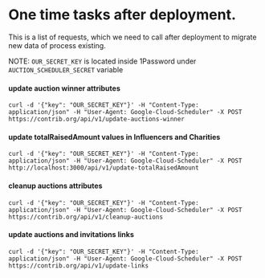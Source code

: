 # One time tasks after deployment.

This is a list of requests, which we need to call after deployment to migrate new data of process existing.

NOTE: `OUR_SECRET_KEY` is located inside 1Password under `AUCTION_SCHEDULER_SECRET` variable

#### update auction winner attributes

```
curl -d '{"key": "OUR_SECRET_KEY"}' -H "Content-Type: application/json" -H "User-Agent: Google-Cloud-Scheduler" -X POST https://contrib.org/api/v1/update-auctions-winner
```

#### update totalRaisedAmount values in Influencers and Charities

```
curl -d '{"key": "OUR_SECRET_KEY"}' -H "Content-Type: application/json" -H "User-Agent: Google-Cloud-Scheduler" -X POST http://localhost:3000/api/v1/update-totalRaisedAmount
```

#### cleanup auctions attributes

```
curl -d '{"key": "OUR_SECRET_KEY"}' -H "Content-Type: application/json" -H "User-Agent: Google-Cloud-Scheduler" -X POST https://contrib.org/api/v1/cleanup-auctions
```

#### update auctions and invitations links

```
curl -d '{"key": "OUR_SECRET_KEY"}' -H "Content-Type: application/json" -H "User-Agent: Google-Cloud-Scheduler" -X POST https://contrib.org/api/v1/update-links
```
